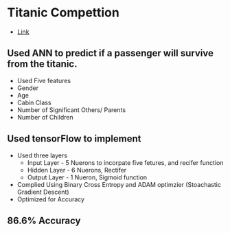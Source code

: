 # Titanic Compettion
 - [Link](https://www.kaggle.com/c/titanic)
## Used ANN to predict if a passenger will survive from the titanic. 
  - Used Five features
  - Gender
  - Age
  - Cabin Class
  - Number of Significant Others/ Parents
  - Number of Children
## Used tensorFlow to implement
  - Used three layers
    - Input Layer - 5 Nuerons to incorpate five fetures, and recifer function
    - Hidden Layer - 6 Nuerons, Rectifer
    - Output Layer - 1 Nueron, Sigmoid function
  - Complied Using Binary Cross Entropy and ADAM optimzier (Stoachastic Gradient Descent)
  - Optimized for Accuracy
## 86.6% Accuracy

